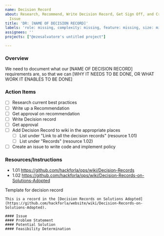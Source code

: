 ```yaml
---
name: Decision Record
about: Research, Recommend, Write Decision Record, Get Sign Off, and Create Implementation
  Issue
title: 'DR: [NAME OF DECISION RECORD]'
labels: 'role: missing, complexity: missing, feature: missing, size: missing'
assignees: ''
projects: ["@ezesalvatore's untitled project"]

---
```


### Overview
We need to document what our [NAME OF DECISION RECORD] requirements are, so that we can [WHY IT NEEDS TO BE DONE, OR WHAT WORK IT ENABLES TO BE DONE]

### Action Items
- [ ] Research current best practices
- [ ] Write up a Recommendation
- [ ] Get approval on recommendation
- [ ] Write Decision record
- [ ] Get approval
- [ ] Add Decision Record to wiki in the appropriate places
   - [ ] List under "Link to all the decision records" (resource 1.01)
   - [ ] List under "Records" (resource 1.02)
- [ ] Create an issue to write code and implement policy

### Resources/Instructions
- 1.01 https://github.com/hackforla/ops/wiki/Decision-Records
- 1.02 https://github.com/hackforla/ops/wiki/Decision-Records-on-Solutions-Adopted

Template for decision record
```
This is a record in the [Decision Records on Solutions Adopted](https://github.com/hackforla/website/wiki/Decision-Records-on-Solutions-Adopted).

#### Issue 
#### Problem Statement
#### Potential Solution
#### Feasibility Determination
```
